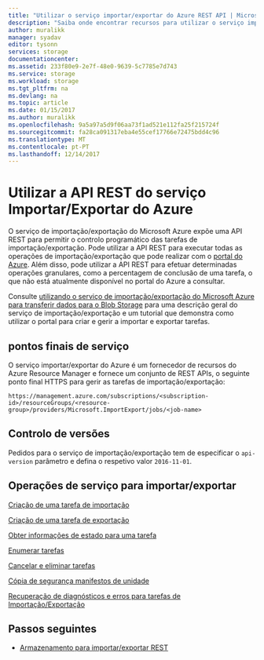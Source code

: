 ```yaml
---
title: "Utilizar o serviço importar/exportar do Azure REST API | Microsoft Docs"
description: "Saiba onde encontrar recursos para utilizar o serviço importar/exportar do Azure API REST, incluindo o material de referência e procedimentos."
author: muralikk
manager: syadav
editor: tysonn
services: storage
documentationcenter: 
ms.assetid: 233f80e9-2e7f-48e0-9639-5c7785e7d743
ms.service: storage
ms.workload: storage
ms.tgt_pltfrm: na
ms.devlang: na
ms.topic: article
ms.date: 01/15/2017
ms.author: muralikk
ms.openlocfilehash: 9a5a97a5d9f06aa73f1ad521e112fa25f215724f
ms.sourcegitcommit: fa28ca091317eba4e55cef17766e72475bdd4c96
ms.translationtype: MT
ms.contentlocale: pt-PT
ms.lasthandoff: 12/14/2017
---
```

# <a name="using-the-azure-importexport-service-rest-api"></a>Utilizar a API REST do serviço Importar/Exportar do Azure

O serviço de importação/exportação do Microsoft Azure expõe uma API REST para permitir o controlo programático das tarefas de importação/exportação. Pode utilizar a API REST para executar todas as operações de importação/exportação que pode realizar com o [portal do Azure](https://portal.azure.com/). Além disso, pode utilizar a API REST para efetuar determinadas operações granulares, como a percentagem de conclusão de uma tarefa, o que não está atualmente disponível no portal do Azure a consultar.

Consulte [utilizando o serviço de importação/exportação do Microsoft Azure para transferir dados para o Blob Storage](../storage-import-export-service.md) para uma descrição geral do serviço de importação/exportação e um tutorial que demonstra como utilizar o portal para criar e gerir a importar e exportar tarefas.

## <a name="service-endpoints"></a>pontos finais de serviço

O serviço importar/exportar do Azure é um fornecedor de recursos do Azure Resource Manager e fornece um conjunto de REST APIs, o seguinte ponto final HTTPS para gerir as tarefas de importação/exportação:

```
https://management.azure.com/subscriptions/<subscription-id>/resourceGroups/<resource-group>/providers/Microsoft.ImportExport/jobs/<job-name>
```

## <a name="versioning"></a>Controlo de versões

Pedidos para o serviço de importação/exportação tem de especificar o `api-version` parâmetro e defina o respetivo valor `2016-11-01`.

## <a name="importexport-service-operations"></a>Operações de serviço para importar/exportar

[Criação de uma tarefa de importação](../storage-import-export-creating-an-import-job.md)

[Criação de uma tarefa de exportação](../storage-import-export-creating-an-export-job.md)

[Obter informações de estado para uma tarefa](storage-import-export-retrieving-state-info-for-a-job.md)

[Enumerar tarefas](../storage-import-export-enumerating-jobs.md)

[Cancelar e eliminar tarefas](storage-import-export-cancelling-and-deleting-jobs.md)

[Cópia de segurança manifestos de unidade](../storage-import-export-backing-up-drive-manifests.md)

[Recuperação de diagnósticos e erros para tarefas de Importação/Exportação](../storage-import-export-diagnostics-and-error-recovery.md)

## <a name="next-steps"></a>Passos seguintes

* [Armazenamento para importar/exportar REST](/rest/api/storageimportexport)
